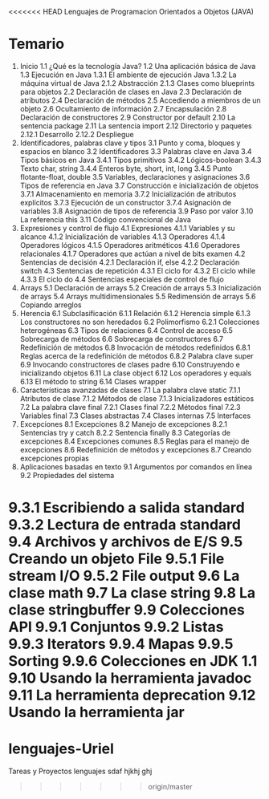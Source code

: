 <<<<<<< HEAD
Lenguajes de Programacion Orientados a Objetos (JAVA)


Temario
=========
1. Inicio
    1.1 ¿Qué es la tecnología Java?
    1.2 Una aplicación básica de Java
1.3 Ejecución en Java
          1.3.1 El ambiente de ejecución Java
          1.3.2 La máquina virtual de Java
 2.1.2 Abstracción
          2.1.3 Clases como blueprints para objetos
 2.2 Declaración de clases en Java
    2.3 Declaración de atributos
    2.4 Declaración de métodos
    2.5 Accediendo a miembros de un objeto
 2.6 Ocultamiento de información
    2.7 Encapsulación
    2.8 Declaración de constructores
    2.9 Constructor por default
2.10 La sentencia package 
    2.11 La sentencia import 
    2.12 Directorio y paquetes
            2.12.1 Desarrollo
            2.12.2 Despliegue
3. Identificadores, palabras clave y tipos 
    3.1 Punto y coma, bloques y espacios en blanco
    3.2 Identificadores
    3.3 Palabras clave en Java
 3.4 Tipos básicos en Java
          3.4.1 Tipos primitivos
          3.4.2 Lógicos-boolean
          3.4.3 Texto char, string
          3.4.4 Enteros byte, short, int, long
          3.4.5 Punto flotante-float, double
 3.5 Variables, declaraciones y asignaciones
    3.6 Tipos de referencia en Java
    3.7 Construcción e inicialización de objetos
          3.7.1 Almacenamiento en memoria 
 3.7.2 Inicialización de atributos explícitos
          3.7.3 Ejecución de un constructor
          3.7.4 Asignación de variables
    3.8 Asignación de tipos de referencia
    3.9 Paso por valor
 3.10 La referencia this
    3.11 Código convencional de Java
4. Expresiones y control de flujo
    4.1 Expresiones
          4.1.1 Variables y su alcance
4.1.2 Inicialización de variables
          4.1.3 Operadores
          4.1.4 Operadores lógicos
          4.1.5 Operadores aritméticos
          4.1.6 Operadores relacionales
          4.1.7 Operadores que actúan a nivel de bits 
examen
4.2 Sentencias de decisión
          4.2.1 Declaración if, else
          4.2.2 Declaración switch
 4.3 Sentencias  de repetición
          4.3.1 El ciclo for
          4.3.2 El ciclo while
          4.3.3 El ciclo do
    4.4 Sentencias especiales de control de flujo
5. Arrays 
5.1 Declaración de arrays
    5.2 Creación de arrays
    5.3 Inicialización de arrays
    5.4 Arrays multidimensionales
    5.5 Redimensión de arrays
    5.6 Copiando arreglos
6. Herencia 
6.1 Subclasificación
          6.1.1 Relación
          6.1.2 Herencia simple
          6.1.3 Los constructores no son heredados
    6.2 Polimorfismo
          6.2.1 Colecciones heterogéneas 
 6.3 Tipos de relaciones
    6.4 Control de acceso
    6.5 Sobrecarga de métodos
    6.6 Sobrecarga de constructores
    6.7 Redefinición de métodos 
    6.8 Invocación de métodos redefinidos
          6.8.1 Reglas acerca de la redefinición de métodos
          6.8.2 Palabra clave super
6.9	Invocando constructores de clases padre
    6.10 Construyendo e inicializando objetos
    6.11 La clase object
    6.12 Los operadores y equals
    6.13 El método to string
    6.14 Clases wrapper
7. Características avanzadas de clases
    7.1 La palabra clave static
          7.1.1 Atributos de clase
          7.1.2 Métodos de clase
          7.1.3 Inicializadores estáticos
 7.2 La  palabra clave final 
          7.2.1 Clases final
          7.2.2 Métodos final 
          7.2.3 Variables final
    7.3 Clases abstractas
    7.4 Clases internas
    7.5 Interfaces
8. Excepciones
    8.1 Excepciones
    8.2 Manejo de excepciones
          8.2.1 Sentencias try y catch 
          8.2.2 Sentencia finally 
 8.3 Categorías de excepciones
    8.4 Excepciones comunes
    8.5 Reglas para el manejo de excepciones
    8.6 Redefinición de métodos y excepciones
    8.7 Creando excepciones propias
9. Aplicaciones basadas en texto
    9.1 Argumentos por comandos en línea
    9.2 Propiedades del sistema

9.3.1 Escribiendo a salida standard 
          9.3.2 Lectura de entrada standard 
    9.4 Archivos y archivos de E/S
 9.5 Creando un objeto File
          9.5.1 File stream I/O
          9.5.2 File output
  9.6 La clase math 
    9.7 La clase string 
    9.8 La clase stringbuffer 
    9.9 Colecciones API
          9.9.1 Conjuntos
          9.9.2 Listas
  9.9.3 Iterators
          9.9.4 Mapas
          9.9.5 Sorting 
          9.9.6 Colecciones en JDK 1.1
    9.10 Usando la herramienta javadoc 
    9.11 La herramienta deprecation 
    9.12 Usando la herramienta jar 
=======
lenguajes-Uriel
===============

Tareas y Proyectos lenguajes
sdaf
hjkhj
ghj
>>>>>>> origin/master
